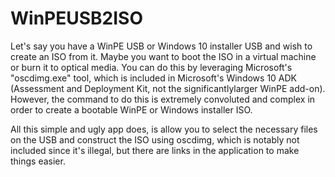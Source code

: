 # WinPEUSB2ISO
Let's say you have a WinPE USB or Windows 10 installer USB and wish to create an ISO from it. Maybe you want to boot the ISO in a virtual machine or burn it to
optical media. You can do this by leveraging Microsoft's "oscdimg.exe" tool, which is included in Microsoft's Windows 10 ADK (Assessment and Deployment Kit, not the
significantlylarger WinPE add-on). However, the command to do this is extremely convoluted and complex in order to create a bootable WinPE or Windows installer ISO.

All this simple and ugly app does, is allow you to select the necessary files on the USB and construct the ISO using oscdimg, which is notably not included since it's
illegal, but there are links in the application to make things easier.
